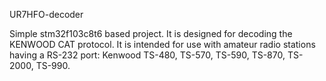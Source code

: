 UR7HFO-decoder

Simple stm32f103c8t6 based project.
It is designed for decoding the KENWOOD CAT protocol. It is intended for use with amateur radio stations having a RS-232 port:
Kenwood TS-480, TS-570, TS-590, TS-870, TS-2000, TS-990.
